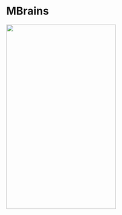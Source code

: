 # MBrains

<img src="https://raw.githubusercontent.com/NailPlay/MBrains/master/MBrains.gif" width="290" height="490" >



